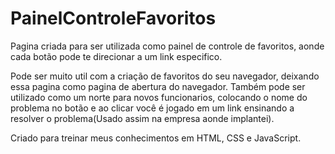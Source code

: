 # PainelControleFavoritos

Pagina criada para ser utilizada como painel de controle de favoritos, aonde cada botão pode te direcionar a um link especifico.

Pode ser muito util com a criação de favoritos do seu navegador, deixando essa pagina como pagina de abertura do navegador.
Também pode ser utilizado como um norte para novos funcionarios, colocando o nome do problema no botão e ao clicar você é jogado em um link ensinando a resolver o problema(Usado assim na empresa aonde implantei).


Criado para treinar meus conhecimentos em HTML, CSS e JavaScript.
